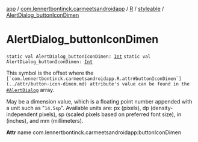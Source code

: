 [app](../../../index.md) / [com.lennertbontinck.carmeetsandroidapp](../../index.md) / [R](../index.md) / [styleable](index.md) / [AlertDialog_buttonIconDimen](./-alert-dialog_button-icon-dimen.md)

# AlertDialog_buttonIconDimen

`static val AlertDialog_buttonIconDimen: `[`Int`](https://kotlinlang.org/api/latest/jvm/stdlib/kotlin/-int/index.html)
`static val AlertDialog_buttonIconDimen: `[`Int`](https://kotlinlang.org/api/latest/jvm/stdlib/kotlin/-int/index.html)

This symbol is the offset where the ``[`com.lennertbontinck.carmeetsandroidapp.R.attr#buttonIconDimen`](../attr/button-icon-dimen.md) attribute's value can be found in the ``[`#AlertDialog`](-alert-dialog.md) array.

May be a dimension value, which is a floating point number appended with a unit such as "`14.5sp`". Available units are: px (pixels), dp (density-independent pixels), sp (scaled pixels based on preferred font size), in (inches), and mm (millimeters).

**Attr**
name com.lennertbontinck.carmeetsandroidapp:buttonIconDimen


